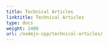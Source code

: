 ```yaml
---
title: Technical Articles
linktitle: Technical Articles
type: docs
weight: 2400
url: /nodejs-cpp/technical-articles/
---
```


